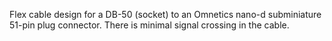 Flex cable design for a DB-50 (socket) to an Omnetics nano-d subminiature 51-pin plug connector. There is minimal signal crossing in the cable.
